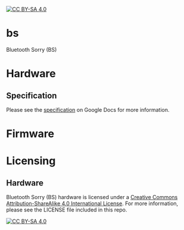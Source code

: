 [![CC BY-SA 4.0][cc-by-sa-shield]][cc-by-sa]

# bs
Bluetooth Sorry (BS)

# Hardware

## Specification

Please see the [specification](https://docs.google.com/document/d/1cNCA_kc3GKC5SSItixQ384-7OVhhF-bT8k4SdFTyF7Y/edit?usp=sharing) on Google Docs for more information.

# Firmware

# Licensing

## Hardware

Bluetooth Sorry (BS) hardware is licensed under a
[Creative Commons Attribution-ShareAlike 4.0 International License][cc-by-sa].  For more information, please see the LICENSE file included in this repo.

[![CC BY-SA 4.0][cc-by-sa-image]][cc-by-sa]

[cc-by-sa]: http://creativecommons.org/licenses/by-sa/4.0/
[cc-by-sa-image]: https://licensebuttons.net/l/by-sa/4.0/88x31.png
[cc-by-sa-shield]: https://img.shields.io/badge/License-CC%20BY--SA%204.0-lightgrey.svg
